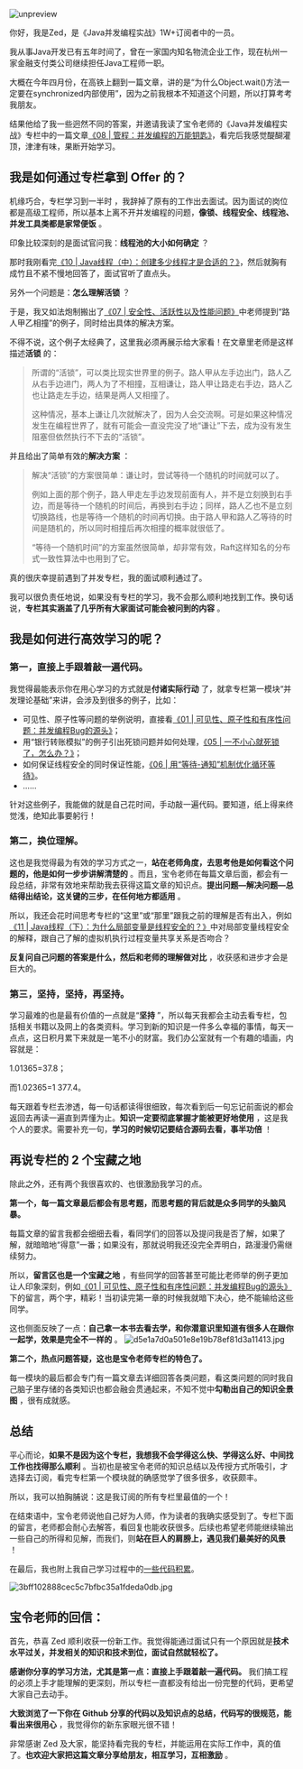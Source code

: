 ![unpreview][]

你好，我是Zed，是《Java并发编程实战》1W+订阅者中的一员。

我从事Java开发已有五年时间了，曾在一家国内知名物流企业工作，现在杭州一家金融支付类公司继续担任Java工程师一职。

大概在今年四月份，在高铁上翻到一篇文章，讲的是“为什么Object.wait()方法一定要在synchronized内部使用”，因为之前我根本不知道这个问题，所以打算考考我朋友。

结果他给了我一些迥然不同的答案，并邀请我读了宝令老师的《Java并发编程实战》专栏中的一篇文章[《08 | 管程：并发编程的万能钥匙》][08 _]，看完后我感觉醍醐灌顶，津津有味，果断开始学习。

## 我是如何通过专栏拿到 Offer 的？

机缘巧合，专栏学习到一半时 ，我辞掉了原有的工作出去面试。因为面试的岗位都是高级工程师，所以基本上离不开并发编程的问题，**像锁、线程安全、线程池、并发工具类都是家常便饭** 。

印象比较深刻的是面试官问我：**线程池的大小如何确定** ？

那时我刚看完[《10 | Java线程（中）：创建多少线程才是合适的？》][10 _ Java]，然后就胸有成竹且不紧不慢地回答了，面试官听了直点头。

另外一个问题是：**怎么理解活锁** ？

于是，我又如法炮制搬出了[《07 | 安全性、活跃性以及性能问题》][07 _]中老师提到“路人甲乙相撞”的例子，同时给出具体的解决方案。

不得不说，这个例子太经典了，这里我必须再展示给大家看！在文章里老师是这样描述**活锁** 的：

> 所谓的“活锁”，可以类比现实世界里的例子。路人甲从左手边出门，路人乙从右手边进门，两人为了不相撞，互相谦让，路人甲让路走右手边，路人乙也让路走左手边，结果是两人又相撞了。
> 
> 这种情况，基本上谦让几次就解决了，因为人会交流啊。可是如果这种情况发生在编程世界了，就有可能会一直没完没了地“谦让”下去，成为没有发生阻塞但依然执行不下去的“活锁”。

并且给出了简单有效的**解决方案** ：

> 解决“活锁”的方案很简单：谦让时，尝试等待一个随机的时间就可以了。
> 
> 例如上面的那个例子，路人甲走左手边发现前面有人，并不是立刻换到右手边，而是等待一个随机的时间后，再换到右手边；同样，路人乙也不是立刻切换路线，也是等待一个随机的时间再切换。由于路人甲和路人乙等待的时间是随机的，所以同时相撞后再次相撞的概率就很低了。
> 
> “等待一个随机时间”的方案虽然很简单，却非常有效，Raft这样知名的分布式一致性算法中也用到了它。

真的很庆幸提前遇到了并发专栏，我的面试顺利通过了。

我可以很负责任地说，如果没有专栏的学习，我不会那么顺利地找到工作。换句话说，**专栏其实涵盖了几乎所有大家面试可能会被问到的内容** 。

## 我是如何进行高效学习的呢？

### 第一，直接上手跟着敲一遍代码。

我觉得最能表示你在用心学习的方式就是**付诸实际行动** 了，就拿专栏第一模块“并发理论基础”来讲，会涉及到很多的例子，比如：

 *  可见性、原子性等问题的举例说明，直接看[《01 | 可见性、原子性和有序性问题：并发编程Bug的源头》][01 _ _Bug]；
 *  用“银行转账模拟”的例子引出死锁问题并如何处理，[《05 | 一不小心就死锁了，怎么办？》][05 _]；
 *  如何保证线程安全的同时保证性能，[《06 | 用“等待-通知”机制优化循环等待》][06 _ _-]。
 *  ……

针对这些例子，我能做的就是自己花时间，手动敲一遍代码。要知道，纸上得来终觉浅，绝知此事要躬行！

### 第二，换位理解。

这也是我觉得最为有效的学习方式之一，**站在老师角度，去思考他是如何看这个问题的，他是如何一步步讲解清楚的** 。而且，宝令老师在每篇文章后面，都会有一段总结，非常有效地来帮助我去获得这篇文章的知识点。**提出问题—解决问题—总结得出结论，这关键的三步，在任何地方都适用** 。

所以，我还会花时间思考专栏的“这里”或“那里”跟我之前的理解是否有出入，例如[《11 | Java线程（下）：为什么局部变量是线程安全的？》][11 _ Java]中对局部变量线程安全的解释，跟自己了解的虚拟机执行过程变量共享关系是否吻合？

**反复问自己问题的答案是什么，然后和老师的理解做对比** ，收获感和进步才会是巨大的。

### 第三，坚持，坚持，再坚持。

学习最难的也是最有价值的一点就是“**坚持** ”，所以每天我都会主动去看专栏，包括相关书籍以及网上的各类资料。学习到新的知识是一件多么幸福的事情，每天一点点，这日积月累下来就是一笔不小的财富。我们办公室就有一个有趣的墙画，内容就是：

1.01365=37.8；

而1.02365=1 377.4。

每天跟着专栏去渗透，每一句话都读得很细致，每次看到后一句忘记前面说的都会返回去再读一遍直到弄懂为止。**知识一定要彻底掌握才能被更好地使用** ，这是我个人的要求。需要补充一句，**学习的时候切记要结合源码去看，事半功倍** ！

## 再说专栏的 2 个宝藏之地

除此之外，还有两个我很喜欢的、也很激励我学习的点。

**第一个，每一篇文章最后都会有思考题，而思考题的背后就是众多同学的头脑风暴。** 

每篇文章的留言我都会细细去看，看同学们的回答以及提问我是否了解，如果了解，就暗暗地“得意”一番；如果没有，那就说明我还没完全弄明白，路漫漫仍需继续努力。

所以，**留言区也是一个宝藏之地** ，有些同学的回答甚至可能比老师举的例子更加让人印象深刻，例如[《01 | 可见性、原子性和有序性问题：并发编程Bug的源头》][01 _ _Bug]下的留言，两个字，精彩！当初读完第一章的时候我就暗下决心，绝不能输给这些同学。

这也侧面反映了一点：**自己拿一本书去看去学，和你潜意识里知道有很多人在跟你一起学，效果是完全不一样的** 。
![d5e1a7d0a501e8e19b78ef81d3a11413.jpg][]

**第二个，热点问题答疑，这也是宝令老师专栏的特色了。** 

每一模块的最后都会专门有一篇文章去详细回答各类问题，看这类问题的同时我自己脑子里存储的各类知识也都会融会贯通起来，不知不觉中**勾勒出自己的知识全景图** ，很有成就感。

## 总结

平心而论，**如果不是因为这个专栏，我想我不会学得这么快、学得这么好、中间找工作也找得那么顺利** 。当初也是被宝令老师的知识总结以及传授方式所吸引，才选择去订阅，看完专栏第一个模块就的确感觉学了很多很多，收获颇丰。

所以，我可以拍胸脯说：这是我订阅的所有专栏里最值的一个！

在结束语中，宝令老师说他自己好为人师，作为读者的我确实感受到了。专栏下面的留言，老师都会耐心去解答，看回复也能收获很多。后续也希望老师能继续输出一些自己的所得和见解，而我们，则**站在巨人的肩膀上，遇见我们最美好的风景** ！

在最后，我也附上我自己学习过程中的[一些代码积累][Link 1]。

![3bff102888cec5c7bfbc35a1fdeda0db.jpg][]

## 宝令老师的回信：

首先，恭喜 Zed 顺利收获一份新工作。我觉得能通过面试只有一个原因就是**技术水平过关，并发相关的知识和技术到位，面试自然就轻松了。** 

**感谢你分享的学习方法，尤其是第一点：直接上手跟着敲一遍代码。** 我们搞工程的必须上手才能理解的更深刻，所以专栏一直都没有给出一份完整的代码，更希望大家自己去动手。

**大致浏览了一下你在 Github 分享的代码以及知识点的总结，代码写的很规范，能看出来很用心** ，我觉得你的新东家眼光很不错！

非常感谢 Zed 及大家，能坚持看完我的专栏，并能运用在实际工作中，真的值了。**也欢迎大家把这篇文章分享给朋友，相互学习，互相激励** 。


[unpreview]: https://static001.geekbang.org/resource/image/22/57/228d35b6802062d21d3391c6b54ad757.jpg
[08 _]: https://time.geekbang.org/column/article/86089
[10 _ Java]: https://time.geekbang.org/column/article/86666
[07 _]: https://time.geekbang.org/column/article/85702
[01 _ _Bug]: https://time.geekbang.org/column/article/83682
[05 _]: https://time.geekbang.org/column/article/85001
[06 _ _-]: https://time.geekbang.org/column/article/85241
[11 _ Java]: https://time.geekbang.org/column/article/86695
[d5e1a7d0a501e8e19b78ef81d3a11413.jpg]: https://static001.geekbang.org/resource/image/d5/13/d5e1a7d0a501e8e19b78ef81d3a11413.jpg
[Link 1]: https://github.com/Fadezed/concurrency
[3bff102888cec5c7bfbc35a1fdeda0db.jpg]: https://static001.geekbang.org/resource/image/3b/db/3bff102888cec5c7bfbc35a1fdeda0db.jpg

